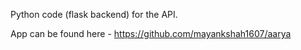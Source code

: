 Python code (flask backend) for the API.

App can be found here - https://github.com/mayankshah1607/aarya
